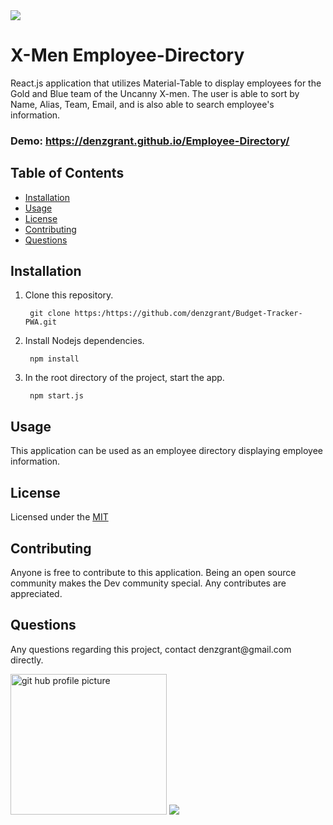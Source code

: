 <img src="https://img.shields.io/github/last-commit/denzgrant/Budget-Tracker-PWA">
<h1>X-Men Employee-Directory</h1> 

React.js application that utilizes Material-Table to display employees for the Gold and Blue team of the Uncanny X-men. The user is able to sort by Name, Alias, Team, Email, and is also able to search employee's information.  

### Demo: https://denzgrant.github.io/Employee-Directory/
</p>
  <h2>Table of Contents</h2>
  <ul> 
   <li><a href="#Installation">Installation</a></li> 
   <li><a href="#Usage">Usage</a></li>   
   <li><a href="#License">License</a></li>   
   <li><a href="#Contributing">Contributing</a></li>   
   <li><a href="#Questions">Questions</a></li>                         
  </ul>
  <h2 id="Installation">Installation</h2>                         
  <p>
  <ol>
<li>Clone this repository.<pre><code> git <span class="hljs-keyword">clone</span> <span class="hljs-title">https</span>:/https://github.com/denzgrant/Budget-Tracker-PWA.git
</code></pre></li>
<li>Install Nodejs dependencies.<pre><code> npm <span class="hljs-keyword">install</span>
</code></pre></li>
<li>In the root directory of the project, start the app.<pre><code> <span class="hljs-keyword">npm</span> <span class="hljs-title">start</span>.js
</code></pre></li>
</ol>
  <h2 id="Usage">Usage</h2>
  <p>This application can be used as an employee directory displaying employee information. 
  <h2 id="License">License</h2>
  <p>Licensed under the <a href="./LICENSE">MIT</a></p>
  <h2 id="Contributing">Contributing</h2>
  <p>Anyone is free to contribute to this application. Being an open source community makes the Dev community special. Any contributes are appreciated. </p>
  <h2 id="Questions">Questions</h2>
  <p style="strong">Any questions regarding this project, contact denzgrant@gmail.com directly.</p> 
  <img src="https://avatars.githubusercontent.com/u/58059554?" alt="git hub profile picture" height="225" width="250">
  
  <img src="https://img.shields.io/github/followers/denzgrant?label=follow&style=social">
  
